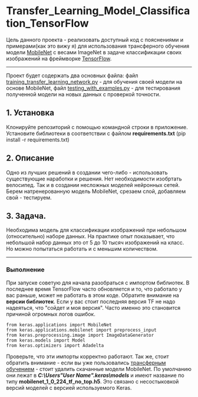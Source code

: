 # Transfer_Learning_Model_Classification_TensorFlow
Цель данного проекта - реализовать доступный код с пояснениями и примерами(как это вижу я) для использования трансферного обучения модели [MobileNet](https://keras.io/api/applications/#mobilenet) с весами ImageNet в задаче классификации своих изображений на фреймворке [TensorFlow](https://ru.wikipedia.org/wiki/TensorFlow). 
***
Проект будет содержать два основных файла: файл [training_transfer_learning_network.py](https://github.com/PsyPerception/Transfer_Learning_Model_Classification_TensorFlow/blob/master/training_transfer_learning_network.py) - для обучения своей модели на основе MobileNet, файл [testing_with_examples.py](https://github.com/PsyPerception/Transfer_Learning_Model_Classification_TensorFlow/blob/master/testing_with_examples.py) - для тестирования полученной модели на новых данных с проверкой точности.
## 1. Установка
Клонируйте репозиторий с помощью командной строки  в приложение. Установите библиотеки в соответствии с файлом **requirements.txt** (pip install -r requirements.txt)
## 2. Описание
Одно из лучших решений в создании чего-либо - использовать существующие наработки и решения. Нет необходимости изобртать велосипед. Так и в создании несложных моделей нейронных сетей. Берем натренерованную модель MobileNet, срезаем слой, добавляем свой - тестируем.
## 3. Задача.
Необходима модель для классификации изображений при небольшом (относительно) наборе данных. На практике опыт показывает, что небольшой набор данных это от 5 до 10 тысяч изображений на класс. Но можно попытаться работать и с меньшим количеством.
***
### Выполнение
При запуске советую для начала разобраться с импортом библиотек. В последнее время TensorFlow часто обновляется и то, что работало у вас раньше, может не работать в этом коде. Обратите внимание на **версии библиотек**. Если у вас стоит последняя версия TF не надо надеяться, что "сойдет и моя версия". Часто именно это становится причиной огромных логов ошибок. 
```from keras.layers import Dense, GlobalAveragePooling2D
from keras.applications import MobileNet
from keras.applications.mobilenet import preprocess_input
from keras.preprocessing.image import ImageDataGenerator
from keras.models import Model
from keras.optimizers import Adadelta
```
Проверьте, что эти импорты корректно работают.
Так же, стоит обратить внимание - если вы уже пользовались [трансферным обучением](https://academy.yandex.ru/posts/transfernoe-obuchenie-pochemu-deep-learning-stal-dostupnee)  - стоит удалить скачанные модели MobileNet. По умолчанию они лежат в ***C:\Users\"User Name"\.keras\models*** и имеют название по типу **mobilenet_1_0_224_tf_no_top.h5**. Это связано с несостыковкой версий моделей с версией используемого Keras.
